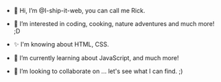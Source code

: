 - 👋 Hi, I’m @I-ship-it-web, you can call me Rick.

- 👀 I’m interested in coding, cooking, nature adventures and much more! ;D

- ✨ I'm knowing about HTML, CSS.
- 🌱 I’m currently learning about JavaScript, and much more! 
- 💞️ I’m looking to collaborate on ... let's see what I can find. ;)
<!--- 📫 How to reach me --->

<!---
I-ship-it-web/I-ship-it-web is a ✨ special ✨ repository because its `README.md` (this file) appears on your GitHub profile.
You can click the Preview link to take a look at your changes.
--->
